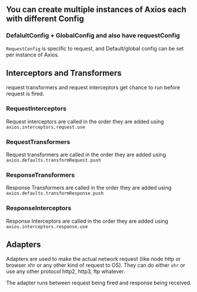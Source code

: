 

## You can create multiple instances of Axios each with different Config


### DefalultConfig + GlobalConfig and also have requestConfig

`RequestConfig` is specific to request, and Default/global config can be set per instance of Axios.

## Interceptors and Transformers

request transformers and request interceptors get chance to run before request is fired.

### RequestInterceptors

Request interceptors are called in the order they are added using `axios.interceptors.request.use`

### RequestTransformers

Request transformers are called in the order they are added using `axios.defaults.transformRequest.push`

### ResponseTransformers

Response Transformers are called in the order they are added using `axios.defaults.transformResponse.push`

### ResponseInterceptors

Response Interceptors are called in the order they are added using `axios.interceptors.response.use`


## Adapters

Adapters are used to make the actual network request (like node http or browser xhr or any other kind of request to OS).
They can do either `xhr` or use any other protocol http2, http3, ftp whatever. 

The adapter runs between request being fired and response being received.